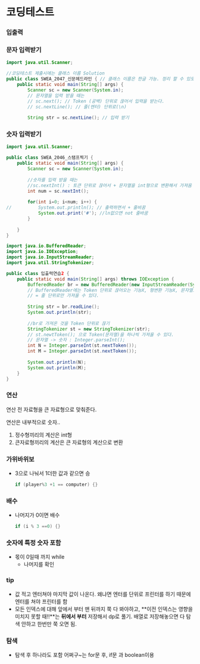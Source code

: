 # 코딩테스트

### 입출력

### 문자 입력받기

```java
import java.util.Scanner;

//코딩테스트 제출시에는 클래스 이름 Solution
public class SWEA_2047_신문헤드라인 { // 클래스 이름은 한글 가능. 정리 할 수 있도록 클래스 이름 정하기
	public static void main(String[] args) {
		Scanner sc = new Scanner(System.in);
		// 문자열을 입력 받을 때는
		// sc.next(); // Token (공백) 단위로 끊어서 입력을 받는다.
		// sc.nextLine(); // 줄(엔터) 단위로(\n)
		
		String str = sc.nextLine(); // 입력 받기
```

### 숫자 입력받기

```java
import java.util.Scanner;

public class SWEA_2046_스탬프찍기 {
	public static void main(String[] args) {
		Scanner sc = new Scanner(System.in);
		
		//숫자를 입력 받을 때는 
		//sc.nextInt() : 토큰 단위로 끊어서 + 문자열을 int형으로 변환해서 가져옴
		int num = sc.nextInt();
		
		for(int i=0; i<num; i++) {
//			System.out.println(); // 출력하면서 + 줄바꿈
			System.out.print('#'); //ln없으면 not 줄바꿈
		}
		
	}
}
```

```java
import java.io.BufferedReader;
import java.io.IOException;
import java.io.InputStreamReader;
import java.util.StringTokenizer;

public class 입출력연습2 {
	public static void main(String[] args) throws IOException {
		BufferedReader br = new BufferedReader(new InputStreamReader(System.in));
		// BufferedReader에는 Token 단위로 끊어오는 기능X, 형변환 기능X, 문자열로만 가져올 수 있다. 
		// = 줄 단위로만 가져올 수 있다. 
		
		String str = br.readLine();
		System.out.println(str);
		
		//br로 가져온 것을 Token 단위로 끊기
		StringTokenizer st = new StringTokenizer(str);
		// st.newtToken(); 으로 Token(문자열)을 하나씩 가져올 수 있다. 
		// 문자열 -> 숫자 : Integer.parseInt();
		int N = Integer.parseInt(st.nextToken());
		int M = Integer.parseInt(st.nextToken());
		
		System.out.println(N);
		System.out.println(M);
	}
}
```

### 연산

연산 전 자료형을 큰 자료형으로 맞춰준다.

연산은 내부적으로 숫자..

1. 정수형끼리의 계산은 int형
2. 큰자료형끼리의 계산은 큰 자료형의 계산으로 변환

### 가위바위보

- 3으로 나눠서 1더한 값과 같으면 승
    
    ```java
    if (player%3 +1 == computer) {}
    ```
    

### 배수

- 나머지가 0이면 배수
    
    ```java
    if (i % 3 ==0) {}
    ```
    

### 숫자에 특정 숫자 포함

- 몫이 0일때 까지 while
    - 나머지를 확인

### tip

- 값 적고 엔터쳐야 마지막 값이 나온다.  왜냐면 엔터를 단위로 프린터를 하기 때문에 엔터를 쳐야 프린터를 함
- 모든 인덱스에 대해 앞에서 부터 맨 뒤까지 쭉 다 봐야하고, **이전 인덱스는 영향을 미치지 못할 때!!**는 **뒤에서 부터** 저장해서 dp로 풀기. 배열로 저장해놓으면 다 탐색 안하고 한번만 쭉 오면 됨.

### 탐색

- 탐색 후 하나라도 포함 어쩌구~는 for문 후, if문 과 boolean이용